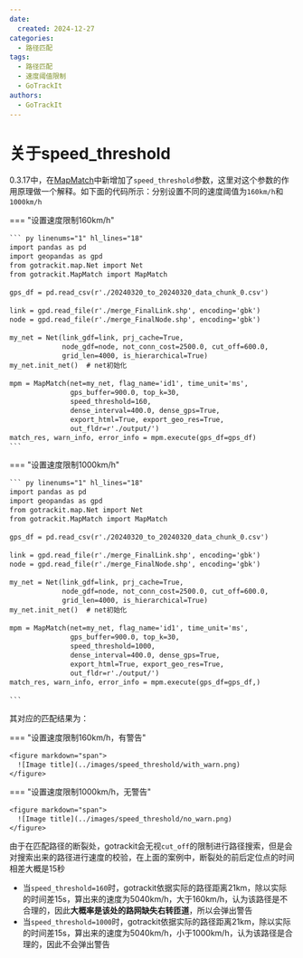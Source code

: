 ```yaml
---
date:
  created: 2024-12-27
categories:
  - 路径匹配
tags:
  - 路径匹配
  - 速度阈值限制
  - GoTrackIt
authors:
  - GoTrackIt
---
```


[MapMatch]: https://gotrackit.readthedocs.io/en/latest/Func%26API/MapMatch/


# 关于speed_threshold

0.3.17中，在[MapMatch]中新增加了`speed_threshold`参数，这里对这个参数的作用原理做一个解释。如下面的代码所示：分别设置不同的速度阈值为`160km/h`和`1000km/h`
<!-- more -->

=== "设置速度限制160km/h"

    ``` py linenums="1" hl_lines="18"
    import pandas as pd
    import geopandas as gpd
    from gotrackit.map.Net import Net
    from gotrackit.MapMatch import MapMatch

    gps_df = pd.read_csv(r'./20240320_to_20240320_data_chunk_0.csv')
    
    link = gpd.read_file(r'./merge_FinalLink.shp', encoding='gbk')
    node = gpd.read_file(r'./merge_FinalNode.shp', encoding='gbk')
    
    my_net = Net(link_gdf=link, prj_cache=True,
                 node_gdf=node, not_conn_cost=2500.0, cut_off=600.0, 
                 grid_len=4000, is_hierarchical=True)
    my_net.init_net()  # net初始化
    
    mpm = MapMatch(net=my_net, flag_name='id1', time_unit='ms',
                   gps_buffer=900.0, top_k=30,
                   speed_threshold=160,
                   dense_interval=400.0, dense_gps=True,
                   export_html=True, export_geo_res=True, 
                   out_fldr=r'./output/')
    match_res, warn_info, error_info = mpm.execute(gps_df=gps_df)
    ```

=== "设置速度限制1000km/h"

    ``` py linenums="1" hl_lines="18"
    import pandas as pd
    import geopandas as gpd
    from gotrackit.map.Net import Net
    from gotrackit.MapMatch import MapMatch

    gps_df = pd.read_csv(r'./20240320_to_20240320_data_chunk_0.csv')
    
    link = gpd.read_file(r'./merge_FinalLink.shp', encoding='gbk')
    node = gpd.read_file(r'./merge_FinalNode.shp', encoding='gbk')
    
    my_net = Net(link_gdf=link, prj_cache=True,
                 node_gdf=node, not_conn_cost=2500.0, cut_off=600.0, 
                 grid_len=4000, is_hierarchical=True)
    my_net.init_net()  # net初始化
    
    mpm = MapMatch(net=my_net, flag_name='id1', time_unit='ms',
                   gps_buffer=900.0, top_k=30,
                   speed_threshold=1000,
                   dense_interval=400.0, dense_gps=True,
                   export_html=True, export_geo_res=True, 
                   out_fldr=r'./output/')
    match_res, warn_info, error_info = mpm.execute(gps_df=gps_df,)
    
    ```

其对应的匹配结果为：

=== "设置速度限制160km/h，有警告"

    <figure markdown="span">
      ![Image title](../images/speed_threshold/with_warn.png)
    </figure>


=== "设置速度限制1000km/h，无警告"

    <figure markdown="span">
      ![Image title](../images/speed_threshold/no_warn.png)
    </figure>

由于在匹配路径的断裂处，gotrackit会无视`cut_off`的限制进行路径搜索，但是会对搜索出来的路径进行速度的校验，在上面的案例中，断裂处的前后定位点的时间相差大概是15秒

 - 当`speed_threshold=160`时，gotrackit依据实际的路径距离21km，除以实际的时间差15s，算出来的速度为5040km/h，大于160km/h，认为该路径是不合理的，因此**大概率是该处的路网缺失右转匝道**，所以会弹出警告
 - 当`speed_threshold=1000`时，gotrackit依据实际的路径距离21km，除以实际的时间差15s，算出来的速度为5040km/h，小于1000km/h，认为该路径是合理的，因此不会弹出警告